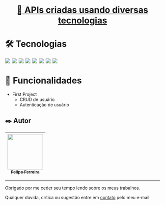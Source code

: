 <h1 align="center">
    <a href="https://github.com/FelipeFerreiraDev/NodeJs-Projects">🔗 APIs criadas usando diversas tecnologias</a>
</h1>
 
 #  🛠 Tecnologias
  
<div style="display: flex; gap: 6px; margin-bottom: 2rem">
  <!--NodeJS-->
  <img src="https://img.shields.io/badge/Node.js-339933?style=for-the-badge&logo=nodedotjs&logoColor=white"/>  
  <!--ExpressJS-->
  <img src="https://img.shields.io/badge/Express.js-000000?style=for-the-badge&logo=express&logoColor=white"/>  
  <!--NestJS-->
  <img src="https://img.shields.io/badge/nestjs-E0234E?style=for-the-badge&logo=nestjs&logoColor=white"/> 
  <!--Docker-->
  <img src="https://img.shields.io/badge/docker-%230db7ed.svg?style=for-the-badge&logo=docker&logoColor=white"/>
  <!--MongoDB-->
  <img src="https://img.shields.io/badge/mongo-339933?style=for-the-badge&logo=mongodb&logoColor=white"/>  
  <!--PostgreSQL-->
  <img src="https://img.shields.io/badge/PostgreSQL-316192?style=for-the-badge&logo=postgresql&logoColor=white"/>  
  <!--Prisma-->
  <img src="https://img.shields.io/badge/Prisma-3982CE?style=for-the-badge&logo=Prisma&logoColor=white"/>  
  <!--Jest-->
  <img src="https://img.shields.io/badge/Jest-C21325?style=for-the-badge&logo=jest&logoColor=white"/>  
</div>

🚀 Funcionalidades
=================
<!--ts-->
   * First Project
     * CRUD de usuário
     * Autenticação de usuário
<!--te-->

## ✒️ Autor

[<img src="https://avatars.githubusercontent.com/u/48157305?v=4" width=115 > <br> <sub> Felipe Ferreira </sub>](https://github.com/FelipeFerreiraDev) |
| :---: |  

---
Obrigado por me ceder seu tempo lendo sobre os meus trabalhos.

Qualquer dúvida, crítica ou sugestão entre em <a href="mailto:felipeferreira.sp.dev@gmail.com/">contato</a> pelo meu e-mail
